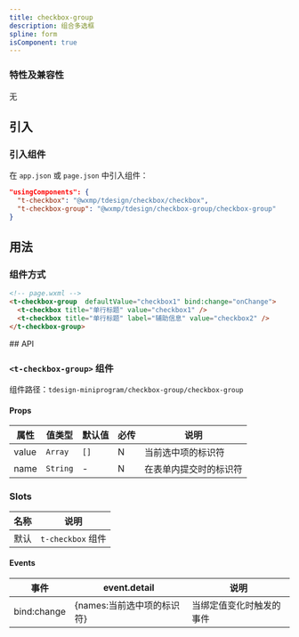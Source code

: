```yaml
---
title: checkbox-group
description: 组合多选框
spline: form
isComponent: true
---
```


### 特性及兼容性

无

## 引入

### 引入组件

在 `app.json` 或 `page.json` 中引入组件：

```json
"usingComponents": {
  "t-checkbox": "@wxmp/tdesign/checkbox/checkbox",
  "t-checkbox-group": "@wxmp/tdesign/checkbox-group/checkbox-group"
}
```

## 用法

### 组件方式

```html
<!-- page.wxml -->
<t-checkbox-group  defaultValue="checkbox1" bind:change="onChange">
  <t-checkbox title="单行标题" value="checkbox1" />
  <t-checkbox title="单行标题" label="辅助信息" value="checkbox2" />
</t-checkbox-group>
```
 <t-checkbox title="单行标题" value="checkbox1" defaultChecked="{{true}}"/>
## API

### `<t-checkbox-group>` 组件

组件路径：`tdesign-miniprogram/checkbox-group/checkbox-group`

#### Props

| 属性     | 值类型    | 默认值 | 必传 | 说明                   |
| -------- | --------- | ------ | ---- | ---------------------- |
| value    | `Array`   | `[]`   | N    | 当前选中项的标识符     |
| name     | `String`  | -      | N    | 在表单内提交时的标识符 |
### Slots

| 名称 | 说明              |
| ---- | ----------------- |
| 默认 | `t-checkbox` 组件 |

#### Events

| 事件        | event.detail               | 说明                     |
| ----------- | -------------------------- | ------------------------ |
| bind:change | {names:当前选中项的标识符} | 当绑定值变化时触发的事件 |
